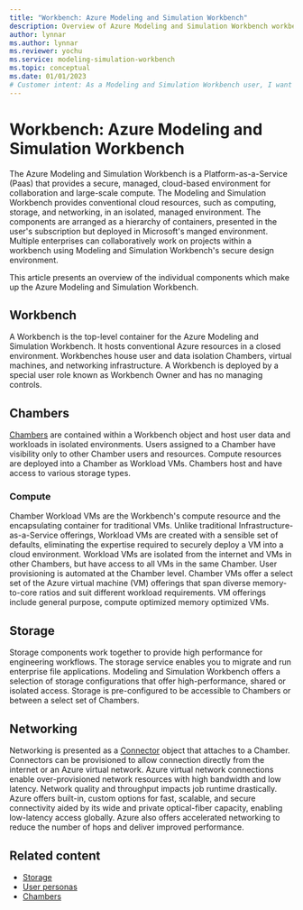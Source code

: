 ```yaml
---
title: "Workbench: Azure Modeling and Simulation Workbench"
description: Overview of Azure Modeling and Simulation Workbench workbench component.
author: lynnar
ms.author: lynnar
ms.reviewer: yochu
ms.service: modeling-simulation-workbench
ms.topic: conceptual
ms.date: 01/01/2023
# Customer intent: As a Modeling and Simulation Workbench user, I want to understand  workbench components.
---
```

# Workbench: Azure Modeling and Simulation Workbench

The Azure Modeling and Simulation Workbench is a Platform-as-a-Service (Paas) that provides a secure, managed, cloud-based environment for collaboration and large-scale compute. The Modeling and Simulation Workbench provides conventional cloud resources, such as computing, storage, and networking, in an isolated, managed environment. The components are arranged as a hierarchy of containers, presented in the user's subscription but deployed in Microsoft's manged environment. Multiple enterprises can collaboratively work on projects within a workbench using Modeling and Simulation Workbench's secure design environment.

This article presents an overview of the individual components which make up the Azure Modeling and Simulation Workbench.

## Workbench

A Workbench is the top-level container for the Azure Modeling and Simulation Workbench. It hosts conventional Azure resources in a closed environment. Workbenches house user and data isolation Chambers, virtual machines, and networking infrastructure.  A Workbench is deployed by a special user role known as Workbench Owner and has no managing controls.

## Chambers

[Chambers](./concept-chamber.md) are contained within a Workbench object and host user data and workloads in isolated environments. Users assigned to a Chamber have visibility only to other Chamber users and resources. Compute resources are deployed into a Chamber as Workload VMs. Chambers host and have access to various storage types.

### Compute

Chamber Workload VMs are the Workbench's compute resource and the encapsulating container for traditional VMs. Unlike traditional Infrastructure-as-a-Service offerings, Workload VMs are created with a sensible set of defaults, eliminating the expertise required to securely deploy a VM into a cloud environment. Workload VMs are isolated from the internet and VMs in other Chambers, but have access to all VMs in the same Chamber. User provisioning is automated at the Chamber level. Chamber VMs offer a select set of the Azure virtual machine (VM) offerings that span diverse memory-to-core ratios and suit different workload requirements. VM offerings include general purpose, compute optimized memory optimized VMs.

## Storage

Storage components work together to provide high performance for engineering workflows. The storage service enables you to migrate and run enterprise file applications.  Modeling and Simulation Workbench offers a selection of storage configurations that offer high-performance, shared or isolated access. Storage is pre-configured to be accessible to Chambers or between a select set of Chambers.

## Networking

Networking is presented as a [Connector](./concept-connector.md) object that attaches to a Chamber. Connectors can be provisioned to allow connection directly from the internet or an Azure virtual network. Azure virtual network connections enable over-provisioned network resources with high bandwidth and low latency. Network quality and throughput impacts job runtime drastically. Azure offers built-in, custom options for fast, scalable, and secure connectivity aided by its wide and private optical-fiber capacity, enabling low-latency access globally. Azure also offers accelerated networking to reduce the number of hops and deliver improved performance.

<!-- 
- [Azure ExpressRoute](/azure/expressroute/expressroute-introduction) - The network service creates private connections between the infrastructure on-premises without traversing the public internet. The service offers immense reliability, quicker speeds, and lower latencies than regular internet connections.

- [Azure VPN](/azure/vpn-gateway/vpn-gateway-about-vpngateways) - A VPN gateway is a specific type of virtual network gateway, sending encrypted traffic between an Azure virtual network and an on-premises network over the public network.

- Remote desktop service - As robust security is mandatory to protect IP within and outside chambers, remote desktop access needs to be secured, with custom restrictions on data transfer through the sessions. Customer IT admins can enable multifactor authentication through [Microsoft Entra ID](/azure/active-directory/) and provision role assignments to Modeling and Simulation Workbench users. -->

## Related content

* [Storage](./concept-storage.md)
* [User personas](./concept-user-personas.md)
* [Chambers](./concept-chamber.md)
